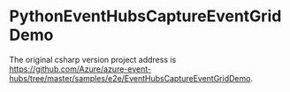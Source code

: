 # PythonEventHubsCaptureEventGridDemo

The original csharp version project address is https://github.com/Azure/azure-event-hubs/tree/master/samples/e2e/EventHubsCaptureEventGridDemo.
